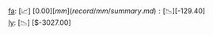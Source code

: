 [fa](record/fa/summary.md): [📈] [$0.00]  
[mm](record/mm/summary.md): [📉] [$-129.40]  
[ly](record/ly/summary.md): [📉] [$-3027.00]  
